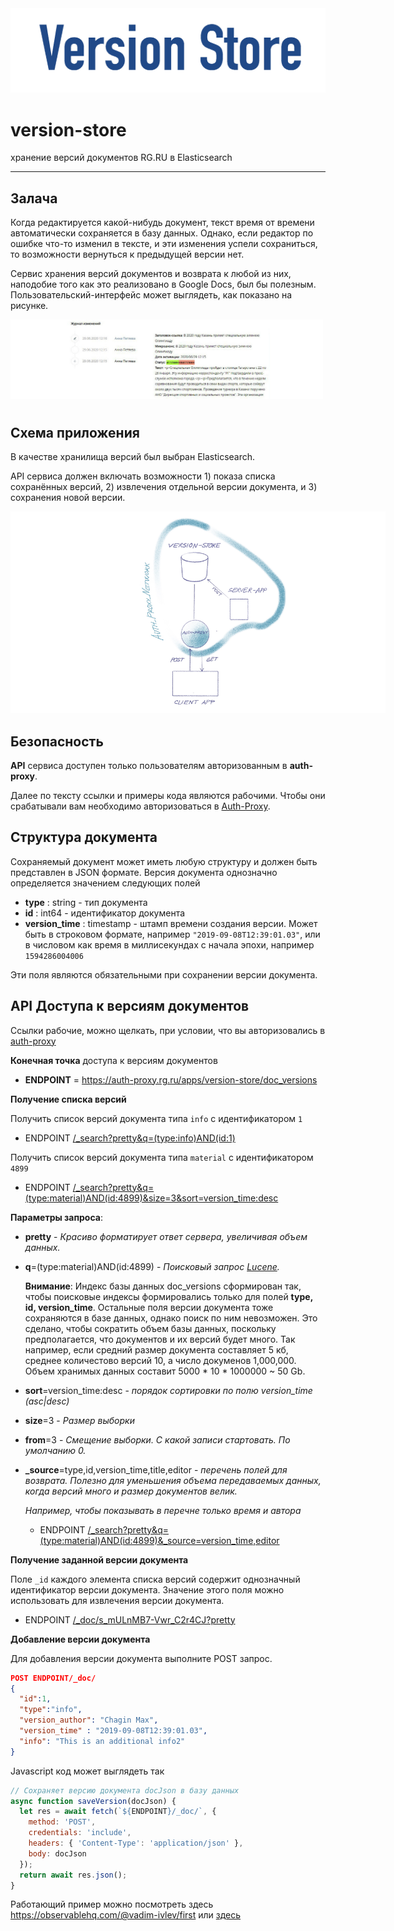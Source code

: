 
<img src="images/title1.gif">

version-store
========


хранение версий документов RG.RU в Elasticsearch

-------------------------------

## Залача

Когда редактируется какой-нибудь документ, текст время от времени 
автоматически сохраняется в базу данных. Однако, если редактор по ошибке что-то изменил в тексте,
и эти изменения успели сохраниться, то возможности вернуться к предыдущей версии нет.

Сервис хранения версий документов и возврата к любой из них, наподобие того 
как это реализовано в Google Docs, был бы полезным. 
Пользовательский-интерфейс может выглядеть, как показано на рисунке.

<img src=images/ui.jpg style="max-width:500px; margin-bottom: 10px;">

## Схема приложения

В качестве хранилища версий был выбран Elasticsearch.


API сервиса должен включать возможности 1) показа списка сохранённых версий, 2) извлечения отдельной версии документа, и 3) сохранения новой версии.

<img src="images/version-store-schema1.jpg" style="max-width:600px">


## Безопасность

**API** сервиса доступен только пользователям авторизованным в **auth-proxy**.

Далее по тексту ссылки и примеры кода являются рабочими. Чтобы они срабатывали вам необходимо  авторизоваться в
<a href="https://auth-admin.now.sh/?url=https://auth-proxy.rg.ru">Auth-Proxy</a>.


## Структура документа

Сохраняемый документ может иметь любую структуру и должен быть представлен в JSON формате.
Версия документа однозначно определяется значением следующих полей 

- **type** : string - тип документа
- **id** : int64 - идентификатор документа
- **version_time** : timestamp - штамп времени создания версии. 
  Может быть в строковом формате, например `"2019-09-08T12:39:01.03"`, или в числовом
  как время в миллисекундах с начала эпохи, например `1594286004006`

Эти поля являются обязательными при сохранении версии документа.
    
## API Доступа к версиям документов

Ссылки рабочие, можно щелкать, при условии, что вы авторизовались в 
<a target="_blank" href="https://auth-admin.now.sh/?url=https://auth-proxy.rg.ru">auth-proxy</a>

**Конечная точка** доступа к версиям документов

- **ENDPOINT** = https://auth-proxy.rg.ru/apps/version-store/doc_versions

**Получение списка версий**

Получить список версий документа типа `info` с идентификатором `1`

- ENDPOINT [/_search?pretty&q=(type:info)AND(id:1)](https://auth-proxy.rg.ru/apps/version-store/doc_versions/_search?pretty&q=(type:info)AND(id:1))

Получить список версий документа типа `material` с идентификатором `4899`

- ENDPOINT [/_search?pretty&q=(type:material)AND(id:4899)&size=3&sort=version_time:desc](https://auth-proxy.rg.ru/apps/version-store/doc_versions/_search?pretty&q=(type:material)AND(id:4899)&size=3&sort=version_time:desc)

**Параметры запроса**:

- **pretty** - *Красиво форматирует ответ сервера, увеличивая объем данных.*
- **q**=(type:material)AND(id:4899) - *Поисковый запрос 
  <a href="https://lucene.apache.org/core/3_5_0/queryparsersyntax.html">Lucene</a>.*

  **Внимание**: Индекс базы данных doc_versions сформирован так, чтобы поисковые
  индексы формировались только для полей **type, id, version_time**. Остальные поля
  версии документа тоже сохраняются в базе данных, однако поиск по ним невозможен.
  Это сделано, чтобы сократить объем базы данных, 
  поскольку предполагается, что документов и их версий будет много. Так например, 
  если средний размер документа составляет 5 кб, среднее количестово версий 10, а число докуменов 1,000,000. Объем хранимых данных составит 5000 * 10 * 1000000 ~ 50 Gb.

- **sort**=version_time:desc - *порядок сортировки по полю version_time (asc|desc)*
- **size**=3 - *Размер выборки*
- **from**=3 - *Смещение выборки. С какой записи стартовать. По умолчанию 0.*
- **_source**=type,id,version_time,title,editor - *перечень полей для возврата.*
    *Полезно для уменьшения объема передаваемых данных, когда версий много 
    и размер документов велик.*

    *Например, чтобы показывать в перечне только время и автора*

  - ENDPOINT [/_search?pretty&q=(type:material)AND(id:4899)&_source=version_time,editor](https://auth-proxy.rg.ru/apps/version-store/doc_versions/_search?pretty&q=(type:material)AND(id:4899)&_source=version_time,editor)
    

**Получение заданной версии документа**

Поле `_id` каждого элемента списка версий содержит однозначный идентификатор версии документа. 
Значение этого поля можно использовать для извлечения версии документа.


- ENDPOINT [/_doc/s_mULnMB7-Vwr_C2r4CJ?pretty](https://auth-proxy.rg.ru/apps/version-store/doc_versions/_doc/s_mULnMB7-Vwr_C2r4CJ?pretty)


**Добавление версии документа**

Для добавления версии документа выполните POST запрос.
```json
POST ENDPOINT/_doc/
{
  "id":1,
  "type":"info",
  "version_author": "Chagin Max",
  "version_time" : "2019-09-08T12:39:01.03",
  "info": "This is an additional info2"
}
```
Javascript код может выглядеть так
```javascript
// Сохраняет версию документа docJson в базу данных
async function saveVersion(docJson) {
  let res = await fetch(`${ENDPOINT}/_doc/`, {
    method: 'POST',
    credentials: 'include',
    headers: { 'Content-Type': 'application/json' },
    body: docJson
  });
  return await res.json();
}
```
Работающий пример можно посмотреть здесь 
<https://observablehq.com/@vadim-ivlev/first> 
или <a href="http://inote.vadimivlev.com/page?owner=vadim.ivlev%7Cgmail&access=public&name=version-store">здесь</a>


